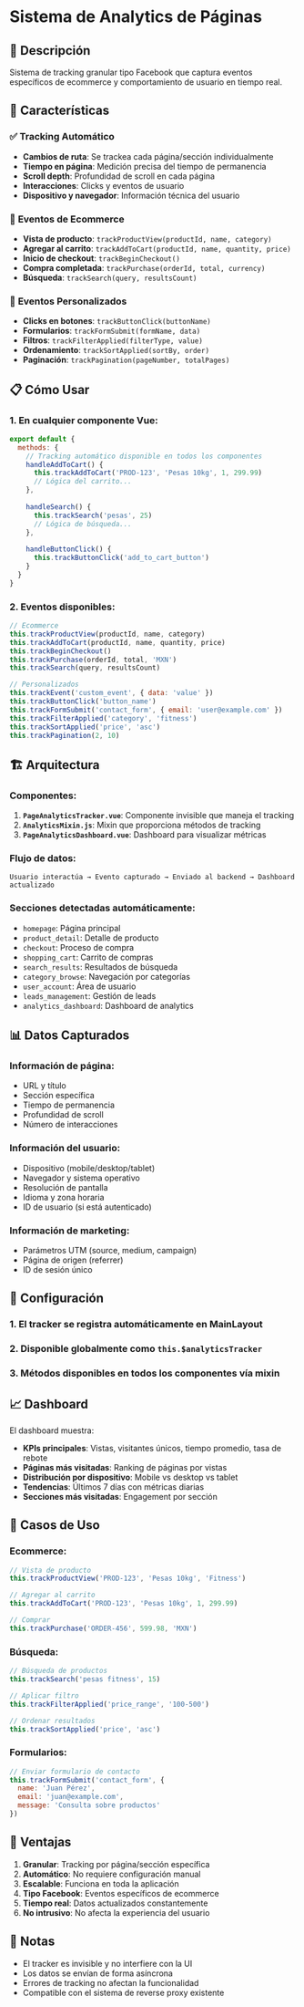 # Sistema de Analytics de Páginas

## 🎯 **Descripción**

Sistema de tracking granular tipo Facebook que captura eventos específicos de ecommerce y comportamiento de usuario en tiempo real.

## 🚀 **Características**

### ✅ **Tracking Automático**
- **Cambios de ruta**: Se trackea cada página/sección individualmente
- **Tiempo en página**: Medición precisa del tiempo de permanencia
- **Scroll depth**: Profundidad de scroll en cada página
- **Interacciones**: Clicks y eventos de usuario
- **Dispositivo y navegador**: Información técnica del usuario

### 🛒 **Eventos de Ecommerce**
- **Vista de producto**: `trackProductView(productId, name, category)`
- **Agregar al carrito**: `trackAddToCart(productId, name, quantity, price)`
- **Inicio de checkout**: `trackBeginCheckout()`
- **Compra completada**: `trackPurchase(orderId, total, currency)`
- **Búsqueda**: `trackSearch(query, resultsCount)`

### 🎨 **Eventos Personalizados**
- **Clicks en botones**: `trackButtonClick(buttonName)`
- **Formularios**: `trackFormSubmit(formName, data)`
- **Filtros**: `trackFilterApplied(filterType, value)`
- **Ordenamiento**: `trackSortApplied(sortBy, order)`
- **Paginación**: `trackPagination(pageNumber, totalPages)`

## 📋 **Cómo Usar**

### 1. **En cualquier componente Vue:**

```javascript
export default {
  methods: {
    // Tracking automático disponible en todos los componentes
    handleAddToCart() {
      this.trackAddToCart('PROD-123', 'Pesas 10kg', 1, 299.99)
      // Lógica del carrito...
    },
    
    handleSearch() {
      this.trackSearch('pesas', 25)
      // Lógica de búsqueda...
    },
    
    handleButtonClick() {
      this.trackButtonClick('add_to_cart_button')
    }
  }
}
```

### 2. **Eventos disponibles:**

```javascript
// Ecommerce
this.trackProductView(productId, name, category)
this.trackAddToCart(productId, name, quantity, price)
this.trackBeginCheckout()
this.trackPurchase(orderId, total, 'MXN')
this.trackSearch(query, resultsCount)

// Personalizados
this.trackEvent('custom_event', { data: 'value' })
this.trackButtonClick('button_name')
this.trackFormSubmit('contact_form', { email: 'user@example.com' })
this.trackFilterApplied('category', 'fitness')
this.trackSortApplied('price', 'asc')
this.trackPagination(2, 10)
```

## 🏗️ **Arquitectura**

### **Componentes:**

1. **`PageAnalyticsTracker.vue`**: Componente invisible que maneja el tracking
2. **`AnalyticsMixin.js`**: Mixin que proporciona métodos de tracking
3. **`PageAnalyticsDashboard.vue`**: Dashboard para visualizar métricas

### **Flujo de datos:**

```
Usuario interactúa → Evento capturado → Enviado al backend → Dashboard actualizado
```

### **Secciones detectadas automáticamente:**

- `homepage`: Página principal
- `product_detail`: Detalle de producto
- `checkout`: Proceso de compra
- `shopping_cart`: Carrito de compras
- `search_results`: Resultados de búsqueda
- `category_browse`: Navegación por categorías
- `user_account`: Área de usuario
- `leads_management`: Gestión de leads
- `analytics_dashboard`: Dashboard de analytics

## 📊 **Datos Capturados**

### **Información de página:**
- URL y título
- Sección específica
- Tiempo de permanencia
- Profundidad de scroll
- Número de interacciones

### **Información del usuario:**
- Dispositivo (mobile/desktop/tablet)
- Navegador y sistema operativo
- Resolución de pantalla
- Idioma y zona horaria
- ID de usuario (si está autenticado)

### **Información de marketing:**
- Parámetros UTM (source, medium, campaign)
- Página de origen (referrer)
- ID de sesión único

## 🔧 **Configuración**

### **1. El tracker se registra automáticamente en MainLayout**

### **2. Disponible globalmente como `this.$analyticsTracker`**

### **3. Métodos disponibles en todos los componentes vía mixin**

## 📈 **Dashboard**

El dashboard muestra:
- **KPIs principales**: Vistas, visitantes únicos, tiempo promedio, tasa de rebote
- **Páginas más visitadas**: Ranking de páginas por vistas
- **Distribución por dispositivo**: Mobile vs desktop vs tablet
- **Tendencias**: Últimos 7 días con métricas diarias
- **Secciones más visitadas**: Engagement por sección

## 🎯 **Casos de Uso**

### **Ecommerce:**
```javascript
// Vista de producto
this.trackProductView('PROD-123', 'Pesas 10kg', 'Fitness')

// Agregar al carrito
this.trackAddToCart('PROD-123', 'Pesas 10kg', 1, 299.99)

// Comprar
this.trackPurchase('ORDER-456', 599.98, 'MXN')
```

### **Búsqueda:**
```javascript
// Búsqueda de productos
this.trackSearch('pesas fitness', 15)

// Aplicar filtro
this.trackFilterApplied('price_range', '100-500')

// Ordenar resultados
this.trackSortApplied('price', 'asc')
```

### **Formularios:**
```javascript
// Enviar formulario de contacto
this.trackFormSubmit('contact_form', {
  name: 'Juan Pérez',
  email: 'juan@example.com',
  message: 'Consulta sobre productos'
})
```

## 🚀 **Ventajas**

1. **Granular**: Tracking por página/sección específica
2. **Automático**: No requiere configuración manual
3. **Escalable**: Funciona en toda la aplicación
4. **Tipo Facebook**: Eventos específicos de ecommerce
5. **Tiempo real**: Datos actualizados constantemente
6. **No intrusivo**: No afecta la experiencia del usuario

## 📝 **Notas**

- El tracker es invisible y no interfiere con la UI
- Los datos se envían de forma asíncrona
- Errores de tracking no afectan la funcionalidad
- Compatible con el sistema de reverse proxy existente 